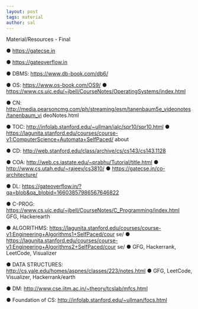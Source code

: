 ```yaml
---
layout: post
tags: material
author: sal
---
```


Material/Resources - Final

● https://gatecse.in

● https://gateoverflow.in

● DBMS: https://www.db-book.com/db6/

● OS: https://www.os-book.com/OS9/
● https://www.cs.uic.edu/~jbell/CourseNotes/OperatingSystems/index.html

● CN:
http://media.pearsoncmg.com/ph/streaming/esm/tanenbaum5e_videonotes/tanenbaum_vi
deoNotes.html

● TOC: http://infolab.stanford.edu/~ullman/ialc/spr10/spr10.html
● https://lagunita.stanford.edu/courses/course-v1:ComputerScience+Automata+SelfPaced/
about

● CD: http://web.stanford.edu/class/archive/cs/cs143/cs143.1128

● COA: http://web.cs.iastate.edu/~prabhu/Tutorial/title.html
● http://www.cs.utah.edu/~rajeev/cs3810/
● https://gatecse.in/co-architecture/

● DL: https://gateoverflow.in/?qa=blob&qa_blobid=16603857986567646822

● C-PROG: https://www.cs.uic.edu/~jbell/CourseNotes/C_Programming/index.html GFG,
Hackerearth

● ALGORITHMS:
https://lagunita.stanford.edu/courses/course-v1:Engineering+Algorithms1+SelfPaced/cour
se/
● https://lagunita.stanford.edu/courses/course-v1:Engineering+Algorithms2+SelfPaced/cour
se/
● GFG, Hackerrank, LeetCode, Visualizer

● DATA STRUCTURES: http://cs.yale.edu/homes/aspnes/classes/223/notes.html
● GFG, LeetCode, Visualizer, Hackerrank/earth

● DM: http://www.cse.iitm.ac.in/~theory/tcslab/mfcs.html

● Foundation of CS: http://infolab.stanford.edu/~ullman/focs.html
